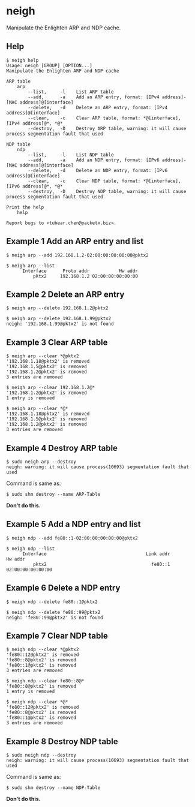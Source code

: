neigh
===========

Manipulate the Enlighten ARP and NDP cache.

Help
-----------

```
$ neigh help
Usage: neigh [GROUP] [OPTION...]
Manipulate the Enlighten ARP and NDP cache

ARP table
    arp
        --list,     -l    List ARP table
        --add,      -a    Add an ARP entry, format: [IPv4 address]-[MAC address]@[interface]
        --delete,   -d    Delete an ARP entry, format: [IPv4 address]@[interface]
        --clear,    -c    Clear ARP table, format: *@[interface], [IPv4 address]@*, *@*
        --destroy,  -D    Destroy ARP table, warning: it will cause process segmentation fault that used

NDP table
    ndp
        --list,     -l    List NDP table
        --add,      -a    Add an NDP entry, format: [IPv6 address]-[MAC address]@[interface]
        --delete,   -d    Delete an NDP entry, format: [IPv6 address]@[interface]
        --clear,    -c    Clear NDP table, format: *@[interface], [IPv6 address]@*, *@*
        --destroy,  -D    Destroy NDP table, warning: it will cause process segmentation fault that used

Print the help
    help

Report bugs to <tubear.chen@packetx.biz>.
```

Example 1 Add an ARP entry and list
-----------

```
$ neigh arp --add 192.168.1.2-02:00:00:00:00:00@pktx2

$ neigh arp --list
      Interface      Proto addr           Hw addr
          pktx2     192.168.1.2 02:00:00:00:00:00
```

Example 2 Delete an ARP entry
-----------

```
$ neigh arp --delete 192.168.1.2@pktx2

$ neigh arp --delete 192.168.1.99@pktx2
neigh: '192.168.1.99@pktx2' is not found
```

Example 3 Clear ARP table
-----------

```
$ neigh arp --clear *@pktx2
'192.168.1.18@pktx2' is removed
'192.168.1.5@pktx2' is removed
'192.168.1.2@pktx2' is removed
3 entries are removed

$ neigh arp --clear 192.168.1.2@*
'192.168.1.2@pktx2' is removed
1 entry is removed

$ neigh arp --clear *@*
'192.168.1.18@pktx2' is removed
'192.168.1.5@pktx2' is removed
'192.168.1.2@pktx2' is removed
3 entries are removed
```

Example 4 Destroy ARP table
-----------

```
$ sudo neigh arp --destroy
neigh: warning: it will cause process(10693) segmentation fault that used
```

Command is same as:

```
$ sudo shm destroy --name ARP-Table
```

**Don't do this.**

Example 5 Add a NDP entry and list
-----------

```
$ neigh ndp --add fe80::1-02:00:00:00:00:00@pktx2

$ neigh ndp --list
      Interface                                     Link addr           Hw addr
          pktx2                                       fe80::1 02:00:00:00:00:00
```

Example 6 Delete a NDP entry
-----------

```
$ neigh ndp --delete fe80::1@pktx2

$ neigh ndp --delete fe80::99@pktx2
neigh: 'fe80::99@pktx2' is not found
```

Example 7 Clear NDP table
-----------

```
$ neigh ndp --clear *@pktx2
'fe80::12@pktx2' is removed
'fe80::8@pktx2' is removed
'fe80::1@pktx2' is removed
3 entries are removed

$ neigh ndp --clear fe80::8@*
'fe80::8@pktx2' is removed
1 entry is removed

$ neigh ndp --clear *@*
'fe80::12@pktx2' is removed
'fe80::8@pktx2' is removed
'fe80::1@pktx2' is removed
3 entries are removed
```

Example 8 Destroy NDP table
-----------

```
$ sudo neigh ndp --destroy
neigh: warning: it will cause process(10693) segmentation fault that used
```

Command is same as:

```
$ sudo shm destroy --name NDP-Table
```

**Don't do this.**
